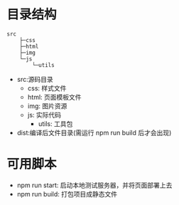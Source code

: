 # 目录结构
```
src
    ├─css
    ├─html
    ├─img
    └─js
        └─utils
```


- src:源码目录
    - css: 样式文件
    - html: 页面模板文件
    - img: 图片资源
    - js: 实际代码
        - utils: 工具包
- dist:编译后文件目录(需运行 npm run build 后才会出现)

# 可用脚本
- npm run start: 启动本地测试服务器，并将页面部署上去
- npm run build: 打包项目成静态文件
